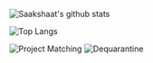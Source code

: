 ![Saakshaat's github stats](https://github-readme-stats.vercel.app/api?username=saakshaat&count_private=true&show_icons=true&theme=radical)

![Top Langs](https://github-readme-stats.vercel.app/api/top-langs/?username=saakshaat&layout=compact&count_private=true&theme=radical)

![Project Matching](https://github-readme-stats.vercel.app/api/pin/?username=dsc-umass&repo=project-matching&show_icons=true&theme=radical) ![Dequarantine](https://github-readme-stats.vercel.app/api/pin/?username=saakshaat&repo=dequarantine&show_icons=true&theme=radical)
